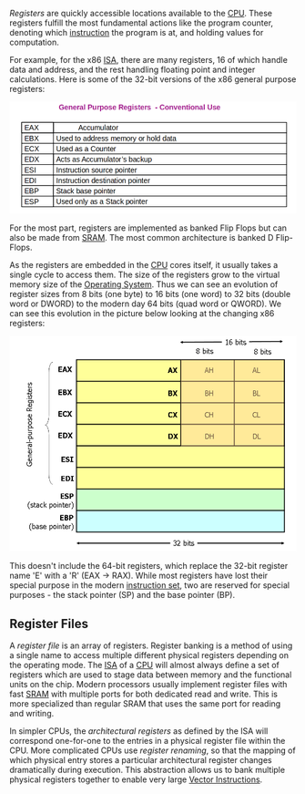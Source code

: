 
*Registers* are quickly accessible locations available to the [CPU](CPU.md). These registers fulfill the most fundamental actions like the program counter, denoting which [instruction](Assembly.md) the program is at, and holding values for computation.

For example, for the x86 [ISA](ISA.md), there are many registers, 16 of which handle data and address, and the rest handling floating point and integer calculations. Here is some of the 32-bit versions of the x86 general purpose registers:

![](../../Attachments/Pasted%20image%2020230115163032.png)

For the most part, registers are implemented as banked Flip Flops but can also be made from [SRAM](Memory%20&%20Cache.md). The most common architecture is banked D Flip-Flops.

As the registers are embedded in the [CPU](CPU.md) cores itself, it usually takes a single cycle to access them. The size of the registers grow to the virtual memory size of the [Operating System](../../Systems%20Software/Operating%20System.md). Thus we can see an evolution of register sizes from 8 bits (one byte) to 16 bits (one word) to 32 bits (double word or DWORD) to the modern day 64 bits (quad word or QWORD). We can see this evolution in the picture below looking at the changing x86 registers:

![](../../Attachments/Pasted%20image%2020230115180456.png)

This doesn't include the 64-bit registers, which replace the 32-bit register name 'E' with a 'R' (EAX -> RAX). While most registers have lost their special purpose in the modern [instruction set](ISA.md), two are reserved for special purposes - the stack pointer (SP) and the base pointer (BP).

## Register Files

A *register file* is an array of registers. Register banking is a method of using a single name to access multiple different physical registers depending on the operating mode. The [ISA](ISA.md) of a [CPU](CPU.md) will almost  always define a set of registers which are used to stage data between memory and the functional units on the chip. Modern processors usually implement register files with fast [SRAM](Memory%20&%20Cache.md) with multiple ports for both dedicated read and write. This is more specialized than regular SRAM that uses the same port for reading and writing.

In simpler CPUs, the *architectural registers* as defined by the ISA will correspond one-for-one to the entries in a physical register file within the CPU. More complicated CPUs use *register renaming*, so that the mapping of which physical entry stores a particular architectural register changes dramatically during execution. This abstraction allows us to bank multiple physical registers together to enable very large [Vector Instructions](SIMD.md).


